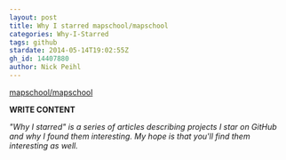 ```yaml
---
layout: post
title: Why I starred mapschool/mapschool
categories: Why-I-Starred
tags: github
stardate: 2014-05-14T19:02:55Z
gh_id: 14407880
author: Nick Peihl
---
```


[mapschool/mapschool](star.repo.html_url)

**WRITE CONTENT**

*"Why I starred" is a series of articles describing projects I star on GitHub and why I found them interesting. My hope is that you'll find them interesting as well.*

